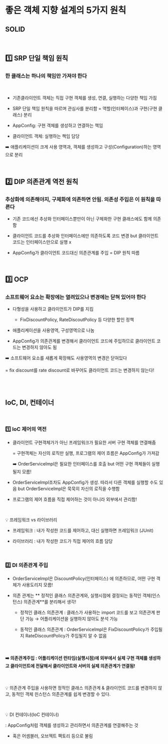 # 좋은 객체 지향 설계의 5가지 원칙

## SOLID

<br>

## 1️⃣ SRP 단일 책임 원칙

### **한 클래스는 하나의 책임만 가져야 한다**

<br>

- 기존클라이언트 객체는 직접 구현 객체를 생성, 연결, 실행하는 다양한 책임 가짐

- SRP 단일 책임 원칙을 따르며 관심사를 분리함 = 역할(인터페이스)과 구현(구현 클래스) 분리

- AppConfig: 구현 객체를 생성하고 연결하는 책임

- 클라이언트 객체: 실행하는 책임 담당

➡️ 애플리케이션이 크게 사용 영역과, 객체를 생성하고 구성(Configuration)하는
영역으로 분리


<br>

## 2️⃣ DIP 의존관계 역전 원칙

### **추상화에 의존해야지, 구체화에 의존하면 안됨.  의존성 주입은 이 원칙을 따른다**

- 기존 코드에선 추상화 인터페이스뿐만이 아닌 구체화한 구현 클래스에도 함께 의존함

- 클라이언트 코드를 추상화 인터페이스에만 의존하도록 코드 변경 but 클라이언트 코드는 인터페이스만으로 실행 x

- AppConfig가 클라이언트 코드대신 의존관계를 주입 = DIP 원칙 따름

<BR>

## 3️⃣ OCP 
### **소프트웨어 요소는 확장에는 열려있으나 변경에는 닫혀 있어야 한다**

- 다형성을 사용하고 클라이언트가 DIP를 지킴
    - FixDiscountPolicy, RateDiscoutPolicy 등 다양한 할인 정책

- 애플리케이션을 사용영역, 구성영역으로 나눔
- AppConfig가 의존관계를 변경해서 클라이언트 코드에 주입하므로 클라이언트 코드는 변경하지 않아도 됨

➡️ 소프트웨어 요소를 새롭게 확장해도 사용영역의 변경은 닫혀있다

= fix discount를 rate discount로 바꾸어도 클라이언트 코드는 변경하지 않는다!

<br>
<BR>

## IoC, DI, 컨테이너

<BR>

### 1️⃣ IoC 제어의 역전

- 클라이언트 구현객체가가 아닌 프레임워크가 필요한 서버 구현 객체를 연결해줌

    = 구현객체는 자신의 로직만 실행, 프로그램의 제어 흐름은 AppConfig가 가져감   

    ➡️ OrderServiceImpl은 필요한 인터페이스를 호출 but 어떤 구현 객체들이 실행될지 모름! 
- OrderServiceImpl조차도 AppConfig가 생성. 따라서 다른 객체를 실행할 수도 있음 but OrderServiceImpl은 묵묵히 자신의 로직을 수행함


- 프로그램의 제어 흐름을 직접 제어하는 것이 아니라 외부에서 관리함!

<br>

💡 프레임워크 vs 라이브러리

- 프레임워크 : 내가 작성한 코드를 제어하고, 대신 실행하면 프레임워크 (JUnit)

- 라이브러리 : 내가 작성한 코드가 직접 제어의 흐름 담당


<br>

### 2️⃣ DI 의존관계 주입

- OrderServiceImpl은 DiscountPolicy(인터페이스) 에 의존하므로, 어떤 구현 객체가 사용도리지 모름!

- 의존 관계는 ** 정적인 클래스 의존관계와, 실행시점에 결정되는 동적인 객체(인스턴스) 의존관계**를 분리해서 생각! 

    - 정적인 클래스 의존관계
        : 클래스가 사용하는 import 코드를 보고 의존관계 판단 가능
        → 어플리케이션을 실행하지 않아도 분석 가능

    - 동적인 클래스 의존관계
        : OrderServiceImpl은 FixDiscountPolicy가 주입될지 RateDiscountPolicy가 주입될지 알 수 없음

<br>

#### ➡️ 의존관계주입 : 어플리케이션 런타임(실행시점)에 외부에서 실제 구현 객체를 생성하고 클라이언트에 전달해서 클라이언트와 서버의 실제 의존관계가 연결됨!

<br>

💡 의존관계 주입을 사용하면 정적인 클래스 의존관계 & 클라이언트 코드를 변경하지 않고, 동적인 객체 읜스턴스 의존관계를 쉽게 변경할 수 있다.
            
<br> 

💡 DI 컨테이너(IoC 컨테이너)

: AppConfig처럼 객체를 생성하고 관리하면서 의존관계를 연결해주는 것

- 혹은 어셈블러, 오브젝트 팩토리 등으로 불림